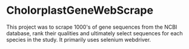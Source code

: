 # CholorplastGeneWebScrape

This project was to scrape 1000's of gene sequences from the NCBI database, rank their qualities and ultimately select sequences for each species in the study.
It primarily uses selenium webdriver.

